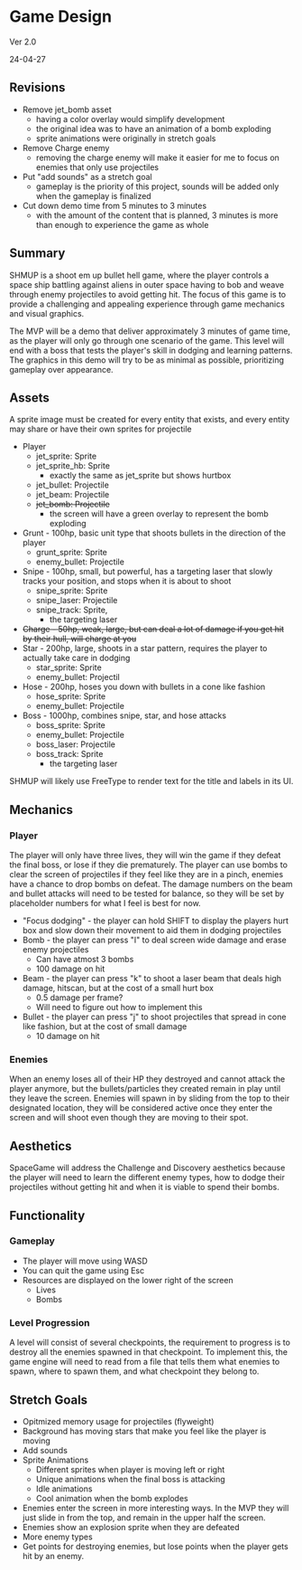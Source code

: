 # Game Design
Ver 2.0

24-04-27

## Revisions
- Remove jet_bomb asset
  - having a color overlay would simplify development
  - the original idea was to have an animation of a bomb exploding
  - sprite animations were originally in stretch goals
- Remove Charge enemy
  - removing the charge enemy will make it easier for me to focus on enemies that only use projectiles
- Put "add sounds" as a stretch goal
  - gameplay is the priority of this project, sounds will be added only when the gameplay is finalized
- Cut down demo time from 5 minutes to 3 minutes
  - with the amount of the content that is planned, 3 minutes is more than enough to experience the game as whole

## Summary
SHMUP is a shoot em up bullet hell game, where the player controls a space ship battling against aliens in outer space having to bob and weave through enemy projectiles to avoid getting hit. The focus of this game is to provide a challenging and appealing experience through game mechanics and visual graphics.

The MVP will be a demo that deliver approximately 3 minutes of game time, as the player will only go through one scenario of the game. This level will end with a boss that tests the player's skill in dodging and learning patterns. The graphics in this demo will try to be as minimal as possible, prioritizing gameplay over appearance.

## Assets
A sprite image must be created for every entity that exists, and every entity may share or have their own sprites for projectile

- Player
	- jet_sprite: Sprite
	- jet_sprite_hb: Sprite
		- exactly the same as jet_sprite but shows hurtbox
	- jet_bullet: Projectile
	- jet_beam: Projectile
	- ~~jet_bomb: Projectile~~
      - the screen will have a green overlay to represent the bomb exploding
- Grunt - 100hp, basic unit type that shoots bullets in the direction of the player
	- grunt_sprite: Sprite
	- enemy_bullet: Projectile
- Snipe - 100hp, small, but powerful, has a targeting laser that slowly tracks your position, and stops when it is about to shoot
	- snipe_sprite: Sprite
	- snipe_laser: Projectile
	- snipe_track: Sprite, 
      - the targeting laser
- ~~Charge - 50hp, weak, large, but can deal a lot of damage if you get hit by their hull, will charge at you~~
- Star - 200hp, large, shoots in a star pattern, requires the player to actually take care in dodging
	- star_sprite: Sprite
	- enemy_bullet: Projectil
- Hose - 200hp, hoses you down with bullets in a cone like fashion
	- hose_sprite: Sprite
	- enemy_bullet: Projectile
- Boss - 1000hp, combines snipe, star, and hose attacks
	- boss_sprite: Sprite
	- enemy_bullet: Projectile
	- boss_laser: Projectile
	- boss_track: Sprite 
      - the targeting laser

SHMUP will likely use FreeType to render text for the title and labels in its UI.

## Mechanics

### Player
The player will only have three lives, they will win the game if they defeat the final boss, or lose if they die prematurely. The player can use bombs to clear the screen of projectiles if they feel like they are in a pinch, enemies have a chance to drop bombs on defeat. The damage numbers on the beam and bullet attacks will need to be tested for balance, so they will be set by placeholder numbers for what I feel is best for now.

- "Focus dodging" - the player can hold SHIFT to display the players hurt box and slow down their movement to aid them in dodging projectiles  
- Bomb - the player can press "I" to deal screen wide damage and erase enemy projectiles
	- Can have atmost 3 bombs
	- 100 damage on hit
- Beam - the player can press "k" to shoot a laser beam that deals high damage, hitscan, but at the cost of a small hurt box 
	- 0.5 damage per frame?
	- Will need to figure out how to implement this
- Bullet - the player can press "j" to shoot projectiles that spread in cone like fashion, but at the cost of small damage
	- 10 damage on hit

### Enemies
When an enemy loses all of their HP they destroyed and cannot attack the player anymore, but the bullets/particles they created remain in play until they leave the screen. Enemies will spawn in by sliding from the top to their designated location, they will be considered active once they enter the screen and will shoot even though they are moving to their spot.

## Aesthetics
SpaceGame will address the Challenge and Discovery aesthetics because the player will need to learn the different enemy types, how to dodge their projectiles without getting hit and when it is viable to spend their bombs.

## Functionality

### Gameplay
- The player will move using WASD
- You can quit the game using Esc
- Resources are displayed on the lower right of the screen
	- Lives
	- Bombs

### Level Progression
A level will consist of several checkpoints, the requirement to progress is to destroy all the enemies spawned in that checkpoint. To implement this, the game engine will need to read from a file that tells them what enemies to spawn, where to spawn them, and what checkpoint they belong to.

## Stretch Goals
- Opitmized memory usage for projectiles (flyweight)
- Background has moving stars that make you feel like the player is moving
- Add sounds
- Sprite Animations
	- Different sprites when player is moving left or right
	- Unique animations when the final boss is attacking
	- Idle animations
	- Cool animation when the bomb explodes
- Enemies enter the screen in more interesting ways. In the MVP they will just slide in from the top, and remain in the upper half the screen.
- Enemies show an explosion sprite when they are defeated
- More enemy types
- Get points for destroying enemies, but lose points when the player gets hit by an enemy.
